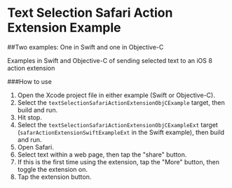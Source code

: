 Text Selection Safari Action Extension Example
===================================
##Two examples: One in Swift and one in Objective-C

Examples in Swift and Objective-C of sending selected text to an iOS 8 action extension

###How to use
1) Open the Xcode project file in either example (Swift or Objective-C). 
2) Select the `textSelectionSafariActionExtensionObjCExample` target, then build and run. 
3) Hit stop. 
4) Select the `textSelectionSafariActionExtensionObjCExampleExt` target (`safarActionExtensionSwiftExampleExt` in the Swift example), then build and run.
5) Open Safari. 
6) Select text within a web page, then tap the "share" button.
7) If this is the first time using the extension, tap the "More" button, then toggle the extension on.
8) Tap the extension button.